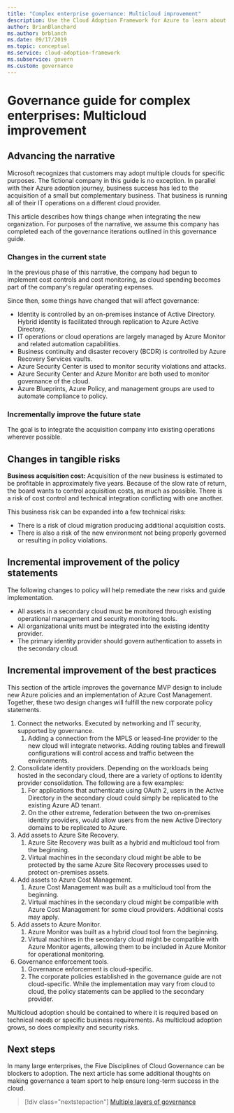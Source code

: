 ```yaml
---
title: "Complex enterprise governance: Multicloud improvement"
description: Use the Cloud Adoption Framework for Azure to learn about multiple clouds and how to integrate multicloud organizations for complex enterprises.
author: BrianBlanchard
ms.author: brblanch
ms.date: 09/17/2019
ms.topic: conceptual
ms.service: cloud-adoption-framework
ms.subservice: govern
ms.custom: governance
---
```


<!-- cSpell:ignore MPLS -->

# Governance guide for complex enterprises: Multicloud improvement

## Advancing the narrative

Microsoft recognizes that customers may adopt multiple clouds for specific purposes. The fictional company in this guide is no exception. In parallel with their Azure adoption journey, business success has led to the acquisition of a small but complementary business. That business is running all of their IT operations on a different cloud provider.

This article describes how things change when integrating the new organization. For purposes of the narrative, we assume this company has completed each of the governance iterations outlined in this governance guide.

### Changes in the current state

In the previous phase of this narrative, the company had begun to implement cost controls and cost monitoring, as cloud spending becomes part of the company's regular operating expenses.

Since then, some things have changed that will affect governance:

- Identity is controlled by an on-premises instance of Active Directory. Hybrid identity is facilitated through replication to Azure Active Directory.
- IT operations or cloud operations are largely managed by Azure Monitor and related automation capabilities.
- Business continuity and disaster recovery (BCDR) is controlled by Azure Recovery Services vaults.
- Azure Security Center is used to monitor security violations and attacks.
- Azure Security Center and Azure Monitor are both used to monitor governance of the cloud.
- Azure Blueprints, Azure Policy, and management groups are used to automate compliance to policy.

### Incrementally improve the future state

The goal is to integrate the acquisition company into existing operations wherever possible.

## Changes in tangible risks

**Business acquisition cost:** Acquisition of the new business is estimated to be profitable in approximately five years. Because of the slow rate of return, the board wants to control acquisition costs, as much as possible. There is a risk of cost control and technical integration conflicting with one another.

This business risk can be expanded into a few technical risks:

- There is a risk of cloud migration producing additional acquisition costs.
- There is also a risk of the new environment not being properly governed or resulting in policy violations.

## Incremental improvement of the policy statements

The following changes to policy will help remediate the new risks and guide implementation.

- All assets in a secondary cloud must be monitored through existing operational management and security monitoring tools.
- All organizational units must be integrated into the existing identity provider.
- The primary identity provider should govern authentication to assets in the secondary cloud.

## Incremental improvement of the best practices

This section of the article improves the governance MVP design to include new Azure policies and an implementation of Azure Cost Management. Together, these two design changes will fulfill the new corporate policy statements.

1. Connect the networks. Executed by networking and IT security, supported by governance.
    1. Adding a connection from the MPLS or leased-line provider to the new cloud will integrate networks. Adding routing tables and firewall configurations will control access and traffic between the environments.
2. Consolidate identity providers. Depending on the workloads being hosted in the secondary cloud, there are a variety of options to identity provider consolidation. The following are a few examples:
    1. For applications that authenticate using OAuth 2, users in the Active Directory in the secondary cloud could simply be replicated to the existing Azure AD tenant.
    2. On the other extreme, federation between the two on-premises identity providers, would allow users from the new Active Directory domains to be replicated to Azure.
3. Add assets to Azure Site Recovery.
    1. Azure Site Recovery was built as a hybrid and multicloud tool from the beginning.
    2. Virtual machines in the secondary cloud might be able to be protected by the same Azure Site Recovery processes used to protect on-premises assets.
4. Add assets to Azure Cost Management.
    1. Azure Cost Management was built as a multicloud tool from the beginning.
    2. Virtual machines in the secondary cloud might be compatible with Azure Cost Management for some cloud providers. Additional costs may apply.
5. Add assets to Azure Monitor.
    1. Azure Monitor was built as a hybrid cloud tool from the beginning.
    2. Virtual machines in the secondary cloud might be compatible with Azure Monitor agents, allowing them to be included in Azure Monitor for operational monitoring.
6. Governance enforcement tools.
    1. Governance enforcement is cloud-specific.
    2. The corporate policies established in the governance guide are not cloud-specific. While the implementation may vary from cloud to cloud, the policy statements can be applied to the secondary provider.

Multicloud adoption should be contained to where it is required based on technical needs or specific business requirements. As multicloud adoption grows, so does complexity and security risks.

## Next steps

In many large enterprises, the Five Disciplines of Cloud Governance can be blockers to adoption. The next article has some additional thoughts on making governance a team sport to help ensure long-term success in the cloud.

> [!div class="nextstepaction"]
> [Multiple layers of governance](./multiple-layers-of-governance.md)
